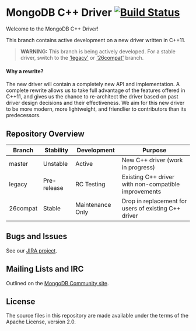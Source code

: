 # MongoDB C++ Driver [![Build Status](https://travis-ci.org/mongodb/mongo-cxx-driver.svg?branch=develop)](https://travis-ci.org/mongodb/mongo-cxx-driver)
Welcome to the MongoDB C++ Driver!

This branch contains active development on a new driver written in C++11.

> **WARNING:** This branch is being actively developed. For a stable driver, switch to the ['legacy'](https://github.com/mongodb/mongo-cxx-driver/tree/legacy) or ['26compat'](https://github.com/mongodb/mongo-cxx-driver/tree/26compat) branch.

#### Why a rewrite?
The new driver will contain a completely new API and implementation. A complete rewrite allows us to take full advantage of the features offered in C++11, and gives us the chance to re-architect the driver based on past driver design decisions and their effectiveness. We aim for this new driver to be more modern, more lightweight, and friendlier to contributors than its predecessors.

## Repository Overview

| Branch   | Stability    | Development       | Purpose                                               |
| -------- | ------------ | ----------------- | ----------------------------------------------------- |
| master   | Unstable     | Active            | New C++ driver (work in progress)                     |
| legacy   | Pre-release  | RC Testing        | Existing C++ driver with non-compatible improvements  |
| 26compat | Stable       | Maintenance Only  | Drop in replacement for users of existing C++ driver  |

## Bugs and Issues

See our [JIRA project](http://jira.mongodb.org/browse/CXX).

## Mailing Lists and IRC

Outlined on the [MongoDB Community site](http://dochub.mongodb.org/core/community).

## License

The source files in this repository are made available under the terms of the Apache License, version 2.0.
